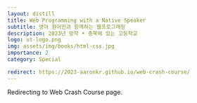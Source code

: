 ```yaml
---
layout: distill
title: Web Programming with a Native Speaker
subtitle: 영어 원어민과 함께하는 웹프로그래밍
description: 2023년 방학 • 충북에 있는 고등학교
logo: ut-logo.png
img: assets/img/books/html-css.jpg
importance: 2
category: Special

redirect: https://2023-aaronkr.github.io/web-crash-course/
---
```


Redirecting to Web Crash Course page.

